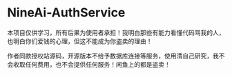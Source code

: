 # NineAi-AuthService
本项目仅供学习，所有后果为使用者承担！我明白那些有能力看懂代码骂我的人，也明白你们爱钱的心理，但这不能成为你盗卖的理由！

作者同款授权站源码，开源版本不给予数据库连接等服务，使用清自己研究，我不会收取任何费用，也不会提供任何服务！闲鱼上的都是盗卖！

